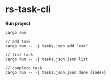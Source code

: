 # rs-task-cli

**Run project**
```
cargo run

// add task
cargo run -- -j tasks.json add "xxx"

// list task
cargo run -- -j tasks.json.json list

// complete task
cargo run -- -j tasks.json.json done {index}
```
